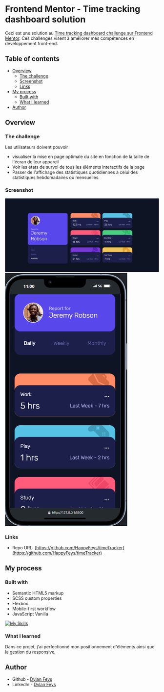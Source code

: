 # Frontend Mentor - Time tracking dashboard solution

Ceci est une solution au [Time tracking dashboard challenge sur Frontend Mentor](https://www.frontendmentor.io/challenges/time-tracking-dashboard-UIQ7167Jw). Ces challenges visent à améliorer mes compétences en développement front-end. 

## Table of contents

- [Overview](#overview)
  - [The challenge](#the-challenge)
  - [Screenshot](#screenshot)
  - [Links](#links)
- [My process](#my-process)
  - [Built with](#built-with)
  - [What I learned](#what-i-learned)
- [Author](#author)

## Overview

### The challenge

Les utilisateurs doivent pouvoir

- visualiser la mise en page optimale du site en fonction de la taille de l'écran de leur appareil
- Voir les états de survol de tous les éléments interactifs de la page
- Passer de l'affichage des statistiques quotidiennes à celui des statistiques hebdomadaires ou mensuelles.

### Screenshot

![alt text](image.png)
![alt text](image-1.png)

### Links

- Repo URL: [https://github.com/HappyFeys/timeTracker](https://github.com/HappyFeys/timeTracker)

## My process

### Built with

- Semantic HTML5 markup
- SCSS custom properties
- Flexbox
- Mobile-first workflow
- JavaScript Vanilla

[![My Skills](https://skillicons.dev/icons?i=js,html,sass)](https://skillicons.dev)

### What I learned

Dans ce projet, j'ai perfectionné mon positionnement d'éléments ainsi que la gestion du responsive.


## Author

- Github - [Dylan Feys](https://github.com/HappyFeys)
- LinkedIn - [Dylan Feys](https://www.linkedin.com/in/dylan-feys/)